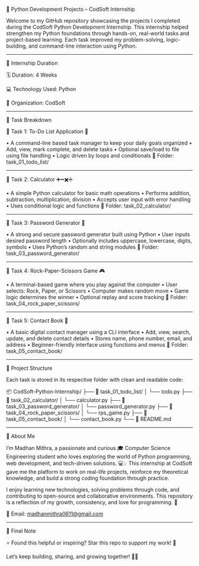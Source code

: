 
🔗 Python Development Projects – CodSoft Internship

Welcome to my GitHub repository showcasing the projects I completed during the CodSoft Python Development Internship.
This internship helped strengthen my Python foundations through hands-on, real-world tasks and project-based learning.
Each task improved my problem-solving, logic-building, and command-line interaction using Python.


---

🔗 Internship Duration

🗓️ Duration: 4 Weeks

💻 Technology Used: Python

🏢 Organization: CodSoft



---

🔗 Task Breakdown

🔗 Task 1: To-Do List Application 📝

• A command-line based task manager to keep your daily goals organized
• Add, view, mark complete, and delete tasks
• Optional save/load to file using file handling
• Logic driven by loops and conditionals
📁 Folder: task_01_todo_list/


---

🔗 Task 2: Calculator ➕➖✖️➗

• A simple Python calculator for basic math operations
• Performs addition, subtraction, multiplication, division
• Accepts user input with error handling
• Uses conditional logic and functions
📁 Folder: task_02_calculator/


---

🔗 Task 3: Password Generator 🔐

• A strong and secure password generator built using Python
• User inputs desired password length
• Optionally includes uppercase, lowercase, digits, symbols
• Uses Python’s random and string modules
📁 Folder: task_03_password_generator/


---

🔗 Task 4: Rock-Paper-Scissors Game 🎮

• A terminal-based game where you play against the computer
• User selects: Rock, Paper, or Scissors
• Computer makes random move
• Game logic determines the winner
• Optional replay and score tracking
📁 Folder: task_04_rock_paper_scissors/


---

🔗 Task 5: Contact Book 📇

• A basic digital contact manager using a CLI interface
• Add, view, search, update, and delete contact details
• Stores name, phone number, email, and address
• Beginner-friendly interface using functions and menus
📁 Folder: task_05_contact_book/


---

🔗 Project Structure

Each task is stored in its respective folder with clean and readable code:

📦 CodSoft-Python-Internship/
├── 📁 task_01_todo_list/
│   └── todo.py
├── 📁 task_02_calculator/
│   └── calculator.py
├── 📁 task_03_password_generator/
│   └── password_generator.py
├── 📁 task_04_rock_paper_scissors/
│   └── rps_game.py
├── 📁 task_05_contact_book/
│   └── contact_book.py
└── 📄 README.md


---

🔗 About Me

I’m Madhan Mithra, a passionate and curious 🎓 Computer Science Engineering student who loves exploring the world of Python programming, web development, and tech-driven solutions. 💻💡
This internship at CodSoft gave me the platform to work on real-life projects, reinforce my theoretical knowledge, and build a strong coding foundation through practice.

I enjoy learning new technologies, solving problems through code, and contributing to open-source and collaborative environments.
This repository is a reflection of my growth, consistency, and love for programming. 💙

📧 Email: madhanmithra0611@gmail.com


---

🔗 Final Note

⭐ Found this helpful or inspiring?
Star this repo to support my work! 🌟

Let’s keep building, sharing, and growing together! 🚀🔥

